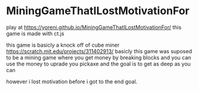 # MiningGameThatILostMotivationFor

play at https://yoreni.github.io/MiningGameThatILostMotivationFor/
this game is made with ct.js

this game is basicly a knock off of cube miner https://scratch.mit.edu/projects/311402913/
basicly this game was suposed to be a mining game where you get money by breaking blocks and you can use the money to uprade you pickaxe
and the goal is to get as deep as you can

however i lost motivation before i got to the end goal.
